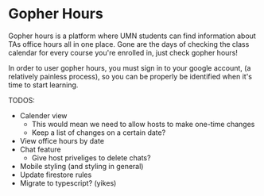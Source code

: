 # Gopher Hours

Gopher hours is a platform where UMN students can find information about
TAs office hours all in one place. Gone are the days of checking the
class calendar for every course you're enrolled in, just check
gopher hours!

In order to user gopher hours, you must sign in to your google account,
(a relatively painless process), so you can be properly be identified when it's
time to start learning.

TODOS:
* Calender view
  * This would mean we need to allow hosts to make one-time changes
  * Keep a list of changes on a certain date?
* View office hours by date
* Chat feature
  * Give host priveliges to delete chats?
* Mobile styling (and styling in general)
* Update firestore rules
* Migrate to typescript? (yikes)